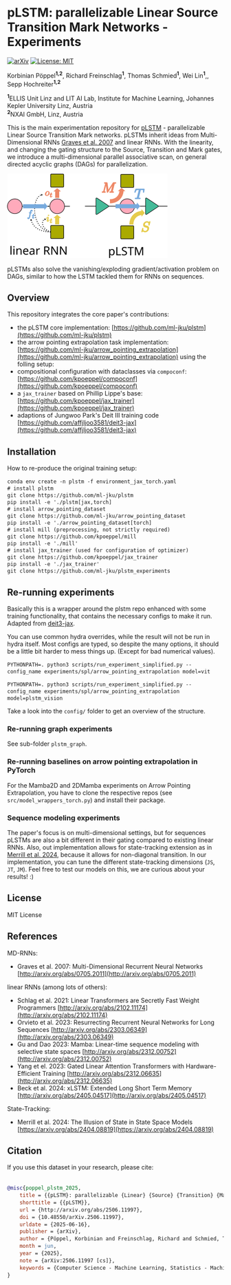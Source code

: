 # pLSTM: parallelizable Linear Source Transition Mark Networks - Experiments
[![arXiv](https://img.shields.io/badge/arXiv-2506.11997-b31b1b.svg)](https://arxiv.org/abs/2506.11997)
[![License: MIT](https://img.shields.io/badge/License-MIT-yellow.svg)](https://opensource.org/licenses/MIT)

Korbinian Pöppel<sup>**1,2**</sup>, Richard Freinschlag<sup>**1**</sup>, Thomas Schmied<sup>**1**</sup>, Wei Lin<sup>**1**</sup>,, Sepp Hochreiter<sup>**1,2**</sup> 

<sup>**1**</sup>ELLIS Unit Linz and LIT AI Lab, Institute for Machine Learning, Johannes Kepler University Linz, Austria\
<sup>**2**</sup>NXAI GmbH, Linz, Austria


This is the main experimentation repository for [pLSTM](https://arxiv.org/abs/2506.11997) - parallelizable Linear Source Transition Mark networks.
pLSTMs inherit ideas from Multi-Dimensional RNNs [Graves et al. 2007](http://arxiv.org/abs/0705.2011) and linear RNNs.
With the linearity, and changing the gating structure to the Source, Transition and Mark gates, we introduce a multi-dimensional parallel associative scan, on general directed acyclic graphs (DAGs) for parallelization.

![](./linearRNN_vs_pLSTM.svg)

pLSTMs also solve the vanishing/exploding gradient/activation problem on DAGs, similar to how the LSTM tackled them for RNNs on sequences.

## Overview
This repository integrates the core paper's contributions:
- the pLSTM core implementation: [https://github.com/ml-jku/plstm](https://github.com/ml-jku/plstm)
- the arrow pointing extrapolation task implementation: [https://github.com/ml-jku/arrow_pointing_extrapolation](https://github.com/ml-jku/arrow_pointing_extrapolation)
using the folling setup:
- compositional configuration with dataclasses via `compoconf`: [https://github.com/kpoeppel/compoconf](https://github.com/kpoeppel/compoconf) 
- a `jax_trainer` based on Phillip Lippe's base: [https://github.com/kpoeppel/jax_trainer](https://github.com/kpoeppel/jax_trainer)
- adaptions of Jungwoo Park's Deit III training code [https://github.com/affjljoo3581/deit3-jax](https://github.com/affjljoo3581/deit3-jax)

## Installation

How to re-produce the original training setup:
```
conda env create -n plstm -f environment_jax_torch.yaml
# install plstm
git clone https://github.com/ml-jku/plstm
pip install -e './plstm[jax,torch]
# install arrow_pointing_dataset
git clone https://github.com/ml-jku/arrow_pointing_dataset
pip install -e './arrow_pointing_dataset[torch]
# install mill (preprocessing, not strictly required)
git clone https://github.com/kpoeppel/mill
pip install -e './mill'
# install jax_trainer (used for configuration of optimizer)
git clone https://github.com/kpoeppel/jax_trainer
pip install -e './jax_trainer'
git clone https://github.com/ml-jku/plstm_experiments
```


## Re-running experiments
Basically this is a wrapper around the plstm repo enhanced with some training functionality, that contains the necessary configs to make it run.
Adapted from [deit3-jax](https://github.com/affjljoo3581/deit3-jax).

You can use common hydra overrides, while the result will not be run in hydra itself.
Most configs are typed, so despite the many options, it should be a little bit harder to mess things up. (Except for bad numerical values).

```
PYTHONPATH=. python3 scripts/run_experiment_simplified.py --config_name experiments/spl/arrow_pointing_extrapolation model=vit
```

```
PYTHONPATH=. python3 scripts/run_experiment_simplified.py --config_name experiments/spl/arrow_pointing_extrapolation model=plstm_vision
```

Take a look into the `config/` folder to get an overview of the structure.

### Re-running graph experiments
See sub-folder `plstm_graph`.

### Re-running baselines on arrow pointing extrapolation in PyTorch
For the Mamba2D and 2DMamba experiments on Arrow Pointing Extrapolation, you have to clone the respective repos (see `src/model_wrappers_torch.py`) and install
their package.

### Sequence modeling experiments
The paper's focus is on multi-dimensional settings, but for sequences pLSTMs are also a bit different in their gating compared to existing linear RNNs. Also, out implementation allows for state-tracking extension as in [Merrill et al. 2024](https://arxiv.org/abs/2404.08819), because it allows for non-diagonal transition. In our implementation, you can tune the different state-tracking dimensions (`JS`, `JT`, `JM`). 
Feel free to test our models on this, we are curious about your results! :)

## License

MIT License

## References
MD-RNNs: 
- Graves et al. 2007: Multi-Dimensional Recurrent Neural Networks [http://arxiv.org/abs/0705.2011](http://arxiv.org/abs/0705.2011)

linear RNNs (among lots of others):
- Schlag et al. 2021: Linear Transformers are Secretly Fast Weight Programmers [http://arxiv.org/abs/2102.11174](http://arxiv.org/abs/2102.11174)
- Orvieto et al. 2023: Resurrecting Recurrent Neural Networks for Long Sequences [http://arxiv.org/abs/2303.06349](http://arxiv.org/abs/2303.06349)
- Gu and Dao 2023: Mamba: Linear-time sequence modeling with selective state spaces [http://arxiv.org/abs/2312.00752](http://arxiv.org/abs/2312.00752)
- Yang et el. 2023: Gated Linear Attention Transformers with Hardware-Efficient Training [http://arxiv.org/abs/2312.06635](http://arxiv.org/abs/2312.06635)
- Beck et al. 2024: xLSTM: Extended Long Short Term Memory [http://arxiv.org/abs/2405.04517](http://arxiv.org/abs/2405.04517)

State-Tracking:
- Merrill et al. 2024: The Illusion of State in State Space Models [https://arxiv.org/abs/2404.08819](https://arxiv.org/abs/2404.08819)

## Citation

If you use this dataset in your research, please cite:

```bibtex

@misc{poppel_plstm_2025,
	title = {{pLSTM}: parallelizable {Linear} {Source} {Transition} {Mark} networks},
	shorttitle = {{pLSTM}},
	url = {http://arxiv.org/abs/2506.11997},
	doi = {10.48550/arXiv.2506.11997},
	urldate = {2025-06-16},
	publisher = {arXiv},
	author = {Pöppel, Korbinian and Freinschlag, Richard and Schmied, Thomas and Lin, Wei and Hochreiter, Sepp},
	month = jun,
	year = {2025},
	note = {arXiv:2506.11997 [cs]},
	keywords = {Computer Science - Machine Learning, Statistics - Machine Learning},
}



```